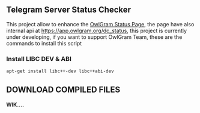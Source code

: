 ## Telegram Server Status Checker
This project allow to enhance the [OwlGram Status Page](https://status.owlgram.org/),
the page have also internal api at https://app.owlgram.org/dc_status, this project
is currently under developing, if you want to support OwlGram Team, these are the commands
to install this script

### Install LIBC DEV & ABI
```apt-get install libc++-dev libc++abi-dev```

## DOWNLOAD COMPILED FILES
#### WIK....
